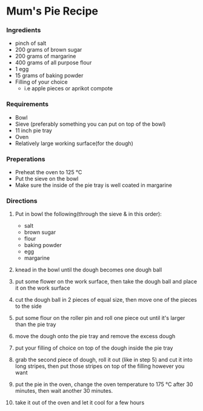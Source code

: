 # Mum's Pie Recipe

### Ingredients
* pinch of salt
* 200 grams of brown sugar
* 200 grams of margarine
* 400 grams of all purpose flour
* 1 egg
* 15 grams of baking powder
* Filling of your choice
  * i.e apple pieces or aprikot compote

### Requirements
* Bowl
* Sieve (preferably something you can put on top of the bowl)
* 11 inch pie tray
* Oven
* Relatively large working surface(for the dough)

### Preperations
* Preheat the oven to 125 °C
* Put the sieve on the bowl
* Make sure the inside of the pie tray is well coated in margarine

### Directions
1) Put in bowl the following(through the sieve & in this order):
   * salt
   * brown sugar
   * flour
   * baking powder
   * egg
   * margarine

2) knead in the bowl until the dough becomes one dough ball

3) put some flower on the work surface, then take the dough ball and place it on the work surface

4) cut the dough ball in 2 pieces of equal size, then move one of the pieces to the side

5) put some flour on the roller pin and roll one piece out until it's larger than the pie tray

6) move the dough onto the pie tray and remove the excess dough

7) put your filling of choice on top of the dough inside the pie tray

8) grab the second piece of dough, roll it out (like in step 5) and cut it into long stripes, then put those stripes on top of the filling however you want

9) put the pie in the oven, change the oven temperature to 175 °C after 30 minutes, then wait another 30 minutes.

10) take it out of the oven and let it cool for a few hours
